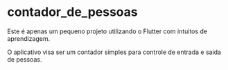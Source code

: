 # contador_de_pessoas

Este é apenas um pequeno projeto utilizando o Flutter com intuitos de aprendizagem.

O aplicativo visa ser um contador simples para controle de entrada e saida de pessoas.